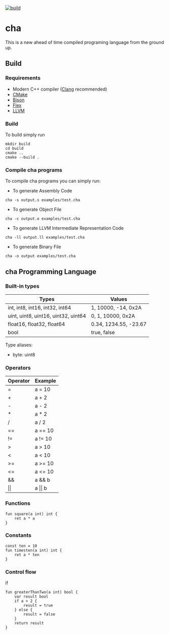 [![build](https://github.com/fmenezes/cha/actions/workflows/build.yml/badge.svg)](https://github.com/fmenezes/cha/actions/workflows/build.yml)

# cha

This is a new ahead of time compiled programing language from the ground up.

## Build

### Requirements

* Modern C++ compiler ([Clang](https://clang.llvm.org/) recommended)
* [CMake](https://cmake.org/)
* [Bison](https://www.gnu.org/software/bison/)
* [Flex](https://ftp.gnu.org/old-gnu/Manuals/flex-2.5.4/)
* [LLVM](https://https://llvm.org/)

### Build

To build simply run
```
mkdir build
cd build
cmake ..
cmake --build .
```

### Compile cha programs

To compile cha programs you can simply run:

* To generate Assembly Code
```
cha -s output.s examples/test.cha
```

* To generate Object File
```
cha -c output.o examples/test.cha
```

* To generate LLVM Intermediate Representation Code
```
cha -ll output.ll examples/test.cha
```

* To generate Binary File
```
cha -o output examples/test.cha
```

## cha Programming Language

### Built-in types

| Types | Values |
| --- | --- |
| int, int8, int16, int32, int64 | 1, 10000, -14, 0x2A
| uint, uint8, uint16, uint32, uint64 | 0, 1, 10000, 0x2A
| float16, float32, float64 | 0.34, 1234.55, -23.67 |
| bool | true, false |

Type aliases:
- byte: uint8

### Operators

| Operator | Example |
| --- | --- |
| = | a = 10 |
| + | a + 2 |
| - | a - 2 |
| * | a * 2 |
| / | a / 2 |
| == | a == 10 |
| != | a != 10 |
| > | a > 10 |
| < | a < 10 |
| >= | a >= 10 |
| <= | a <= 10 |
| && | a && b |
| &#124;&#124; | a &#124;&#124; b |

### Functions

```
fun square(a int) int {
    ret a * a
}
```

### Constants

```
const ten = 10
fun timesten(a int) int {
    ret a * ten
}
```

### Control flow

if

```
fun greaterThanTwo(a int) bool {
    var result bool
    if a > 2 {
        result = true
    } else {
        result = false
    }
    return result
}
```
